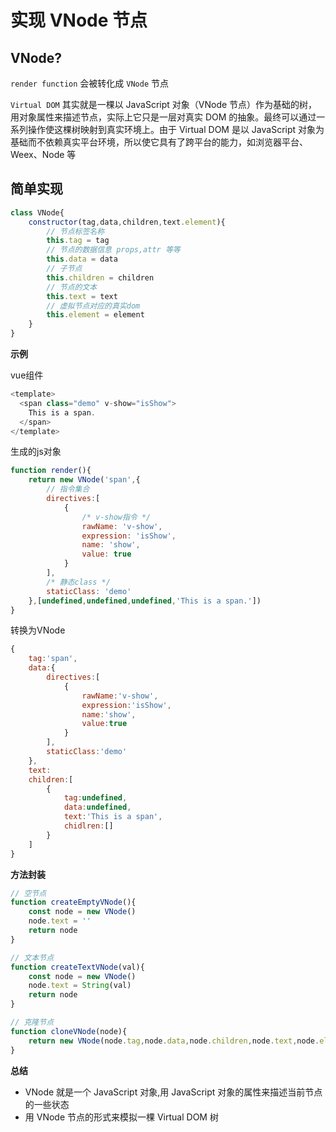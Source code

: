 # 实现 VNode 节点
## VNode?
`render function` 会被转化成 `VNode` 节点

`Virtual DOM` 其实就是一棵以 JavaScript 对象（VNode 节点）作为基础的树，用对象属性来描述节点，实际上它只是一层对真实 DOM 的抽象。最终可以通过一系列操作使这棵树映射到真实环境上。由于 Virtual DOM 是以 JavaScript 对象为基础而不依赖真实平台环境，所以使它具有了跨平台的能力，如浏览器平台、Weex、Node 等

## 简单实现
```js
class VNode{
    constructor(tag,data,children,text.element){
        // 节点标签名称
        this.tag = tag
        // 节点的数据信息 props,attr 等等
        this.data = data
        // 子节点
        this.children = children
        // 节点的文本
        this.text = text
        // 虚拟节点对应的真实dom
        this.element = element
    }
}
```

**示例**

vue组件
```js
<template>
  <span class="demo" v-show="isShow">
    This is a span.
  </span>
</template>
```

生成的js对象
```js
function render(){
    return new VNode('span',{
        // 指令集合
        directives:[
            {
                /* v-show指令 */
                rawName: 'v-show',
                expression: 'isShow',
                name: 'show',
                value: true
            }
        ],
        /* 静态class */
        staticClass: 'demo'
    },[undefined,undefined,undefined,'This is a span.'])
}
```
转换为VNode
```js
{
    tag:'span',
    data:{
        directives:[
            {
                rawName:'v-show',
                expression:'isShow',
                name:'show',
                value:true 
            }
        ],
        staticClass:'demo'
    },
    text:
    children:[
        {
            tag:undefined,
            data:undefined,
            text:'This is a span',
            chidlren:[]
        }
    ]
}
```

**方法封装**
```js
// 空节点
function createEmptyVNode(){
    const node = new VNode()
    node.text = ''
    return node
}

// 文本节点
function createTextVNode(val){
    const node = new VNode()
    node.text = String(val)
    return node
}

// 克隆节点
function cloneVNode(node){
    return new VNode(node.tag,node.data,node.children,node.text,node.element)
}
```
**总结**

* VNode 就是一个 JavaScript 对象,用 JavaScript 对象的属性来描述当前节点的一些状态
* 用 VNode 节点的形式来模拟一棵 Virtual DOM 树